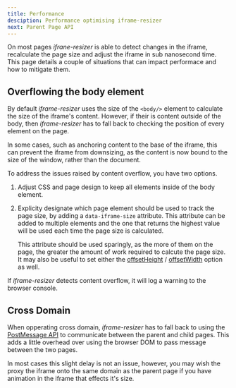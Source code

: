 ```yaml
---
title: Performance
desciption: Performance optimising iframe-resizer
next: Parent Page API
---
```


On most pages _ifrane-resizer_ is able to detect changes in the iframe, recalculate
the page size and adjust the iframe in sub nanosecond time. This page details a couple
of situations that can impact performace and how to mitigate them.

## Overflowing the body element

By default _iframe-resizer_ uses the size of the `<body/>` element to calculate the size
of the iframe's content. However, if their is content outside of the body, then
_iframe-resizer_ has to fall back to checking the position of every element on the page.

In some cases, such as anchoring content to the base of the iframe, this can prevent the
iframe from downsizing, as the content is now bound to the size of the window, rather
than the document.

To address the issues raised by content overflow, you have two options.

1.  Adjust CSS and page design to keep all elements inside of the body element.

2.  Explicity designate which page element should be used to track the page size, by adding
    a `data-iframe-size` attribute. This attribute can be added to multiple elements and the
    one that returns the highest value will be used each time the page size is calculated.

    This attribute should be used sparingly, as the more of them on the page, the greater the
    amount of work required to calcute the page size. It may also be useful to set either the [offsetHeight](../parent/#offsetheight) / [offsetWidth](../parent/#offsetWidth) option as
    well.

If _iframe-resizer_ detects content overflow, it will log a warning to the browser console.

## Cross Domain

When opperating cross domain, _iframe-resizer_ has to fall back to using the
[PostMessage API](https://developer.mozilla.org/en-US/docs/Web/API/Window/postMessage)
to communicate between the parent and child pages. This adds a little overhead over
using the browser DOM to pass message between the two pages.

In most cases this slight delay is not an issue, however, you may wish the proxy the
iframe onto the same domain as the parent page if you have animation in the iframe that
effects it's size.
